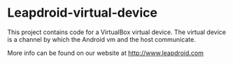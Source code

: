 # Leapdroid-virtual-device
This project  contains code for a VirtualBox virtual device. The virtual device is a channel by which the Android vm and the host communicate. 

More info can be found on our website at http://www.leapdroid.com
